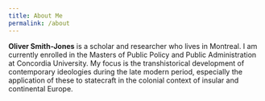 ```yaml
---
title: About Me
permalink: /about
---
```


**Oliver Smith-Jones** is a scholar and researcher who lives in Montreal. I am currently enrolled in the Masters of Public Policy and Public Administration at Concordia University. My focus is the transhistorical development of contemporary ideologies during the late modern period, especially the application of these to statecraft in the colonial context of insular and continental Europe.

